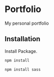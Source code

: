 # Portfolio

My personal portfolio

## Installation

Install Package.

```bash
npm install 
```

```bash
npm install sass 
```

